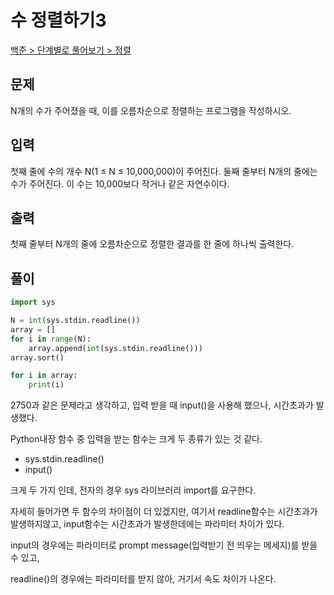# 수 정렬하기3

[백준 > 단계별로 풀어보기 > 정렬](https://www.acmicpc.net/problem/10989)

## 문제

N개의 수가 주어졌을 때, 이를 오름차순으로 정렬하는 프로그램을 작성하시오.

## 입력

첫째 줄에 수의 개수 N(1 ≤ N ≤ 10,000,000)이 주어진다. 둘째 줄부터 N개의 줄에는 수가 주어진다. 이 수는 10,000보다 작거나 같은 자연수이다.


## 출력

첫째 줄부터 N개의 줄에 오름차순으로 정렬한 결과를 한 줄에 하나씩 출력한다.


## 풀이

```python
import sys

N = int(sys.stdin.readline())
array = []
for i in range(N):
    array.append(int(sys.stdin.readline()))
array.sort()

for i in array:
    print(i)
```

2750과 같은 문제라고 생각하고, 입력 받을 때 input()을 사용해 했으나, 시간초과가 발생했다.

Python내장 함수 중 입력을 받는 함수는 크게 두 종류가 있는 것 같다.

- sys.stdin.readline()
- input()

크게 두 가지 인데, 전자의 경우 sys 라이브러리 import를 요구한다.

자세히 들어가면 두 함수의 차이점이 더 있겠지만, 여기서 readline함수는 시간초과가 발생하지않고, input함수는 시간초과가 발생한데에는 파라미터 차이가 있다.

input의 경우에는 파라미터로 prompt message(입력받기 전 띄우는 메세지)를 받을 수 있고,

readline()의 경우에는 파라미터를 받지 않아, 거기서 속도 차이가 나온다.